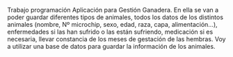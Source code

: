 Trabajo programación
Aplicación para Gestión Ganadera.
En ella se van a poder guardar diferentes tipos de animales, todos los datos de los distintos animales (nombre, Nº microchip, sexo, edad, raza, capa, alimentación…), enfermedades si las han sufrido o las están sufriendo, medicación si es necesaria, llevar constancia de los meses de gestación de las hembras.
Voy a utilizar una base de datos para guardar la información de los animales.